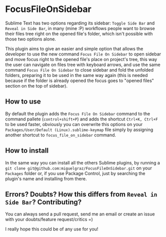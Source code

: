 FocusFileOnSidebar
==================

Sublime Text has two options regarding its sidebar: `Toggle Side Bar` and `Reveal in Side Bar`, in many (mine :P) workflows people want to browse their files tree right on the opened file's folder, which isn't possible with those two options alone.

This plugin aims to give an easier and simple option that allows the developer to use the new command `Focus File On Sidebar` to open sidebar and move focus right to the opened file's place on project's tree, this way the user can navigate on files tree with keyboard arrows, and use the same command `Focus File On Sidebar` to close sidebar and fold the unfolded folders, preparing it to be used in the same way again (this is needed because if the folder is already opened the focus goes to "opened files" section on the top of sidebar).

## How to use

By default the plugin adds the `Focus File On Sidebar` command to the command pallete (`control+shift+P`) and adds the shortcut `Ctrl+K, Ctrl+F` to be used faster, obviously you can overwrite this options on your `Packages/User/Default (Linux).sublime-keymap` file simply by assigning another shortcut to `focus_file_on_sidebar` command.

## How to install

In the same way you can install all the others Sublime plugins, by running a `git clone git@github.com:miguelgraz/FocusFileOnSidebar.git` on your `Packages` folder or, if you use Package Control, just by searching the plugin's name and installing from there.

## Errors? Doubts? How this differs from `Reveal in Side Bar`? Contributing?

You can always send a pull request, send me an email or create an issue with your doubts/feature request/critics =)

I really hope this could be of any use for you!
